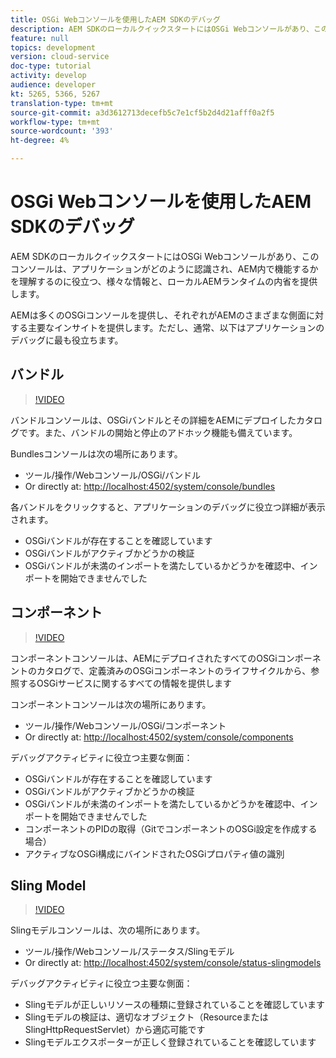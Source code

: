 ```yaml
---
title: OSGi Webコンソールを使用したAEM SDKのデバッグ
description: AEM SDKのローカルクイックスタートにはOSGi Webコンソールがあり、このコンソールは、アプリケーションがどのように認識され、AEM内で機能するかを理解するのに役立つ、様々な情報と、ローカルAEMランタイムの内省を提供します。
feature: null
topics: development
version: cloud-service
doc-type: tutorial
activity: develop
audience: developer
kt: 5265, 5366, 5267
translation-type: tm+mt
source-git-commit: a3d3612713decefb5c7e1cf5b2d4d21afff0a2f5
workflow-type: tm+mt
source-wordcount: '393'
ht-degree: 4%

---
```



# OSGi Webコンソールを使用したAEM SDKのデバッグ

AEM SDKのローカルクイックスタートにはOSGi Webコンソールがあり、このコンソールは、アプリケーションがどのように認識され、AEM内で機能するかを理解するのに役立つ、様々な情報と、ローカルAEMランタイムの内省を提供します。

AEMは多くのOSGiコンソールを提供し、それぞれがAEMのさまざまな側面に対する主要なインサイトを提供します。ただし、通常、以下はアプリケーションのデバッグに最も役立ちます。

## バンドル

>[!VIDEO](https://video.tv.adobe.com/v/34335/?quality=12&learn=on)

バンドルコンソールは、OSGiバンドルとその詳細をAEMにデプロイしたカタログです。また、バンドルの開始と停止のアドホック機能も備えています。

Bundlesコンソールは次の場所にあります。

+ ツール/操作/Webコンソール/OSGi/バンドル
+ Or directly at: [http://localhost:4502/system/console/bundles](http://localhost:4502/system/console/bundles)

各バンドルをクリックすると、アプリケーションのデバッグに役立つ詳細が表示されます。

+ OSGiバンドルが存在することを確認しています
+ OSGiバンドルがアクティブかどうかの検証
+ OSGiバンドルが未満のインポートを満たしているかどうかを確認中、インポートを開始できませんでした

## コンポーネント

>[!VIDEO](https://video.tv.adobe.com/v/34336/?quality=12&learn=on)

コンポーネントコンソールは、AEMにデプロイされたすべてのOSGiコンポーネントのカタログで、定義済みのOSGiコンポーネントのライフサイクルから、参照するOSGiサービスに関するすべての情報を提供します

コンポーネントコンソールは次の場所にあります。

+ ツール/操作/Webコンソール/OSGi/コンポーネント
+ Or directly at: [http://localhost:4502/system/console/components](http://localhost:4502/system/console/components)

デバッグアクティビティに役立つ主要な側面：

+ OSGiバンドルが存在することを確認しています
+ OSGiバンドルがアクティブかどうかの検証
+ OSGiバンドルが未満のインポートを満たしているかどうかを確認中、インポートを開始できませんでした
+ コンポーネントのPIDの取得（GitでコンポーネントのOSGi設定を作成する場合）
+ アクティブなOSGi構成にバインドされたOSGiプロパティ値の識別

## Sling Model

>[!VIDEO](https://video.tv.adobe.com/v/34337/?quality=12&learn=on)

Slingモデルコンソールは、次の場所にあります。

+ ツール/操作/Webコンソール/ステータス/Slingモデル
+ Or directly at: [http://localhost:4502/system/console/status-slingmodels](http://localhost:4502/system/console/status-slingmodels)

デバッグアクティビティに役立つ主要な側面：

+ Slingモデルが正しいリソースの種類に登録されていることを確認しています
+ Slingモデルの検証は、適切なオブジェクト（ResourceまたはSlingHttpRequestServlet）から適応可能です
+ Slingモデルエクスポーターが正しく登録されていることを確認しています
